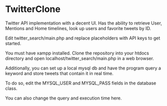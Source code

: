 # TwitterClone
Twitter API implementation with a decent UI. Has the ability to retrieve User, Mentions and Home timelines, look up users and favorite tweets by ID.

Edit twitter_search/main.php and replace placeholders with API keys to get started. 

You must have xampp installed. Clone the repository into your htdocs directory and open localhost/twitter_search/main.php in a web browser. 

Additionally, you can set up a local mysql db and have the program query a keyword and store tweets that contain it in real time. 

To do so, edit the MYSQL_USER and MYSQL_PASS fields in the database class. 

You can also change the query and execution time here. 
